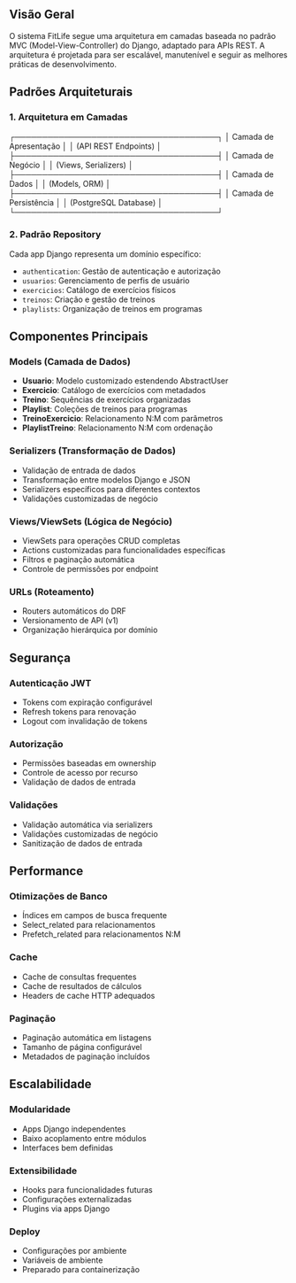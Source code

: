 ## Visão Geral
O sistema FitLife segue uma arquitetura em camadas baseada no padrão MVC
(Model-View-Controller) do Django, adaptado para APIs REST. A arquitetura é
projetada para ser escalável, manutenível e seguir as melhores práticas de
desenvolvimento.
## Padrões Arquiteturais
### 1. Arquitetura em Camadas
┌─────────────────────────────────────┐ │
Camada de Apresentação │ │ (API REST Endpoints) │
├─────────────────────────────────────┤ │
Camada de Negócio │ │ (Views, Serializers) │
├─────────────────────────────────────┤ │
Camada de Dados │ │ (Models, ORM) │
├─────────────────────────────────────┤ │
Camada de Persistência │ │ (PostgreSQL Database) │
└─────────────────────────────────────┘

### 2. Padrão Repository
Cada app Django representa um domínio específico:
- `authentication`: Gestão de autenticação e autorização
- `usuarios`: Gerenciamento de perfis de usuário
- `exercicios`: Catálogo de exercícios físicos
- `treinos`: Criação e gestão de treinos
- `playlists`: Organização de treinos em programas
## Componentes Principais
### Models (Camada de Dados)
- **Usuario**: Modelo customizado estendendo AbstractUser
- **Exercicio**: Catálogo de exercícios com metadados
- **Treino**: Sequências de exercícios organizadas
- **Playlist**: Coleções de treinos para programas
- **TreinoExercicio**: Relacionamento N:M com parâmetros
- **PlaylistTreino**: Relacionamento N:M com ordenação
### Serializers (Transformação de Dados)
- Validação de entrada de dados
- Transformação entre modelos Django e JSON
- Serializers específicos para diferentes contextos
- Validações customizadas de negócio
### Views/ViewSets (Lógica de Negócio)
- ViewSets para operações CRUD completas
- Actions customizadas para funcionalidades específicas
- Filtros e paginação automática
- Controle de permissões por endpoint
### URLs (Roteamento)
- Routers automáticos do DRF
- Versionamento de API (v1)
- Organização hierárquica por domínio
## Segurança
### Autenticação JWT
- Tokens com expiração configurável
- Refresh tokens para renovação
- Logout com invalidação de tokens
### Autorização
- Permissões baseadas em ownership
- Controle de acesso por recurso
- Validação de dados de entrada
### Validações
- Validação automática via serializers
- Validações customizadas de negócio
- Sanitização de dados de entrada
## Performance
### Otimizações de Banco
- Índices em campos de busca frequente
- Select_related para relacionamentos
- Prefetch_related para relacionamentos N:M
### Cache
- Cache de consultas frequentes
- Cache de resultados de cálculos
- Headers de cache HTTP adequados
### Paginação
- Paginação automática em listagens
- Tamanho de página configurável
- Metadados de paginação incluídos
## Escalabilidade
### Modularidade
- Apps Django independentes
- Baixo acoplamento entre módulos
- Interfaces bem definidas
### Extensibilidade
- Hooks para funcionalidades futuras
- Configurações externalizadas
- Plugins via apps Django
### Deploy
- Configurações por ambiente
- Variáveis de ambiente
- Preparado para containerização
